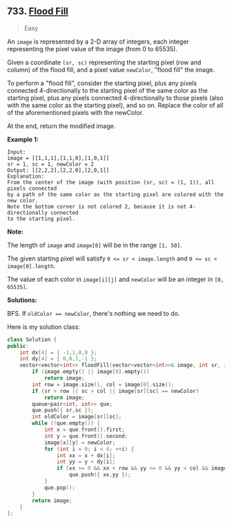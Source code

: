 ## 733. [Flood Fill](https://leetcode.com/problems/flood-fill/)

> Easy

An `image` is represented by a 2-D array of integers, each integer representing the pixel value of the image (from 0 to 65535).

Given a coordinate `(sr, sc)` representing the starting pixel (row and column) of the flood fill, and a pixel value `newColor`, "flood fill" the image.

To perform a "flood fill", consider the starting pixel, plus any pixels connected 4-directionally to the starting pixel of the same color as the starting pixel, plus any pixels connected 4-directionally to those pixels (also with the same color as the starting pixel), and so on. Replace the color of all of the aforementioned pixels with the newColor.

At the end, return the modified image.

**Example 1:**

```
Input: 
image = [[1,1,1],[1,1,0],[1,0,1]]
sr = 1, sc = 1, newColor = 2
Output: [[2,2,2],[2,2,0],[2,0,1]]
Explanation: 
From the center of the image (with position (sr, sc) = (1, 1)), all pixels connected 
by a path of the same color as the starting pixel are colored with the new color.
Note the bottom corner is not colored 2, because it is not 4-directionally connected
to the starting pixel.
```

**Note:**

The length of `image` and `image[0]` will be in the range `[1, 50]`.

The given starting pixel will satisfy `0 <= sr < image.length` and `0 <= sc < image[0].length`.

The value of each color in `image[i][j]` and `newColor` will be an integer in `[0, 65535]`.



**Solutions:**

BFS. If `oldColor == newColor`, there's nothing we need to do.

Here is my solution class:

```c++
class Solution {
public:
	int dx[4] = { -1,1,0,0 };
	int dy[4] = { 0,0,1,-1 };
	vector<vector<int>> floodFill(vector<vector<int>>& image, int sr, int sc, int newColor) {
		if (image.empty() || image[0].empty())
			return image;
		int row = image.size(), col = image[0].size();
		if (sr > row || sc > col || image[sr][sc] == newColor)
			return image;
		queue<pair<int, int>> que;
		que.push({ sr,sc });
		int oldColor = image[sr][sc];
		while (!que.empty()) {
			int x = que.front().first;
			int y = que.front().second;
			image[x][y] = newColor;
			for (int i = 0; i < 4; ++i) {
				int xx = x + dx[i];
				int yy = y + dy[i];
				if (xx >= 0 && xx < row && yy >= 0 && yy < col && image[xx][yy] == oldColor)
					que.push({ xx,yy });
			}
			que.pop();
		}
		return image;
	}
};
```

